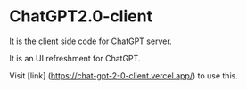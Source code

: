 # ChatGPT2.0-client


It is the client side code for ChatGPT server. 

It is an UI refreshment for ChatGPT.


Visit [link]
(https://chat-gpt-2-0-client.vercel.app/) to use this.
